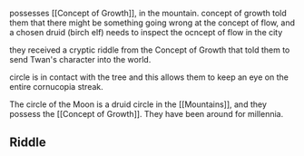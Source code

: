 possesses [[Concept of Growth]], in the mountain. concept of growth told them that there might be something going wrong at the concept of flow, and a chosen druid (birch elf) needs to inspect the ocncept of flow in the city

they received a cryptic riddle from the Concept of Growth that told them to send Twan's character into the world.


circle is in contact with the tree and this allows them to keep an eye on the entire cornucopia streak.


The circle of the Moon is a druid circle in the [[Mountains]], and they possess the [[Concept of Growth]]. They have been around for millennia. 



## Riddle

